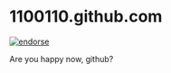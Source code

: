 1100110.github.com
==================
[![endorse](http://api.coderwall.com/1100110/endorsecount.png)](http://coderwall.com/1100110)

Are you happy now, github?
